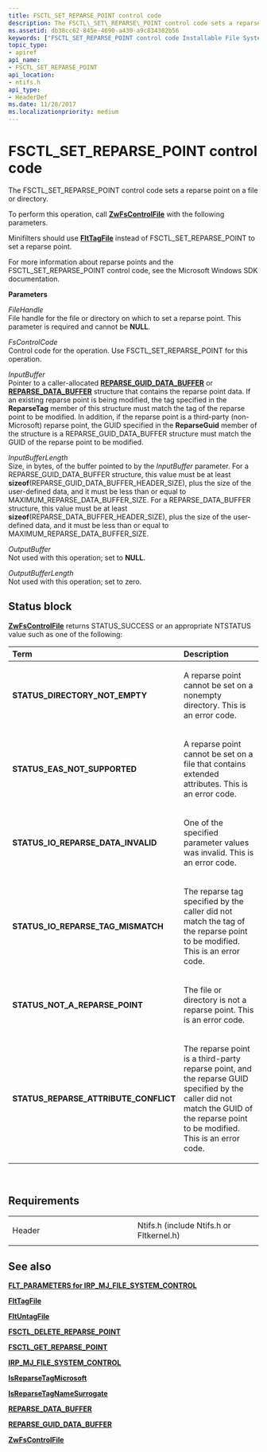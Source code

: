 ```yaml
---
title: FSCTL_SET_REPARSE_POINT control code
description: The FSCTL\_SET\_REPARSE\_POINT control code sets a reparse point on a file or directory.
ms.assetid: db38cc62-845e-4690-a430-a9c834382b56
keywords: ["FSCTL_SET_REPARSE_POINT control code Installable File System Drivers"]
topic_type:
- apiref
api_name:
- FSCTL_SET_REPARSE_POINT
api_location:
- ntifs.h
api_type:
- HeaderDef
ms.date: 11/28/2017
ms.localizationpriority: medium
---
```


# FSCTL\_SET\_REPARSE\_POINT control code


The FSCTL\_SET\_REPARSE\_POINT control code sets a reparse point on a file or directory.

To perform this operation, call [**ZwFsControlFile**](https://msdn.microsoft.com/library/windows/hardware/ff566462) with the following parameters.

Minifilters should use [**FltTagFile**](https://msdn.microsoft.com/library/windows/hardware/ff544589) instead of FSCTL\_SET\_REPARSE\_POINT to set a reparse point.

For more information about reparse points and the FSCTL\_SET\_REPARSE\_POINT control code, see the Microsoft Windows SDK documentation.

**Parameters**

<a href="" id="filehandle"></a>*FileHandle*  
File handle for the file or directory on which to set a reparse point. This parameter is required and cannot be **NULL**.

<a href="" id="fscontrolcode"></a>*FsControlCode*  
Control code for the operation. Use FSCTL\_SET\_REPARSE\_POINT for this operation.

<a href="" id="inputbuffer"></a>*InputBuffer*  
Pointer to a caller-allocated [**REPARSE\_GUID\_DATA\_BUFFER**](https://msdn.microsoft.com/library/windows/hardware/ff552014) or [**REPARSE\_DATA\_BUFFER**](https://msdn.microsoft.com/library/windows/hardware/ff552012) structure that contains the reparse point data. If an existing reparse point is being modified, the tag specified in the **ReparseTag** member of this structure must match the tag of the reparse point to be modified. In addition, if the reparse point is a third-party (non-Microsoft) reparse point, the GUID specified in the **ReparseGuid** member of the structure is a REPARSE\_GUID\_DATA\_BUFFER structure must match the GUID of the reparse point to be modified.

<a href="" id="inputbufferlength"></a>*InputBufferLength*  
Size, in bytes, of the buffer pointed to by the *InputBuffer* parameter. For a REPARSE\_GUID\_DATA\_BUFFER structure, this value must be at least **sizeof**(REPARSE\_GUID\_DATA\_BUFFER\_HEADER\_SIZE), plus the size of the user-defined data, and it must be less than or equal to MAXIMUM\_REPARSE\_DATA\_BUFFER\_SIZE. For a REPARSE\_DATA\_BUFFER structure, this value must be at least **sizeof**(REPARSE\_DATA\_BUFFER\_HEADER\_SIZE), plus the size of the user-defined data, and it must be less than or equal to MAXIMUM\_REPARSE\_DATA\_BUFFER\_SIZE.

<a href="" id="outputbuffer"></a>*OutputBuffer*  
Not used with this operation; set to **NULL**.

<a href="" id="outputbufferlength"></a>*OutputBufferLength*  
Not used with this operation; set to zero.

Status block
------------

[**ZwFsControlFile**](https://msdn.microsoft.com/library/windows/hardware/ff566462) returns STATUS\_SUCCESS or an appropriate NTSTATUS value such as one of the following:

<table>
<colgroup>
<col width="50%" />
<col width="50%" />
</colgroup>
<thead>
<tr class="header">
<th align="left">Term</th>
<th align="left">Description</th>
</tr>
</thead>
<tbody>
<tr class="odd">
<td align="left"><p><strong>STATUS_DIRECTORY_NOT_EMPTY</strong></p></td>
<td align="left"><p>A reparse point cannot be set on a nonempty directory. This is an error code.</p></td>
</tr>
<tr class="even">
<td align="left"><p><strong>STATUS_EAS_NOT_SUPPORTED</strong></p></td>
<td align="left"><p>A reparse point cannot be set on a file that contains extended attributes. This is an error code.</p></td>
</tr>
<tr class="odd">
<td align="left"><p><strong>STATUS_IO_REPARSE_DATA_INVALID</strong></p></td>
<td align="left"><p>One of the specified parameter values was invalid. This is an error code.</p></td>
</tr>
<tr class="even">
<td align="left"><p><strong>STATUS_IO_REPARSE_TAG_MISMATCH</strong></p></td>
<td align="left"><p>The reparse tag specified by the caller did not match the tag of the reparse point to be modified. This is an error code.</p></td>
</tr>
<tr class="odd">
<td align="left"><p><strong>STATUS_NOT_A_REPARSE_POINT</strong></p></td>
<td align="left"><p>The file or directory is not a reparse point. This is an error code.</p></td>
</tr>
<tr class="even">
<td align="left"><p><strong>STATUS_REPARSE_ATTRIBUTE_CONFLICT</strong></p></td>
<td align="left"><p>The reparse point is a third-party reparse point, and the reparse GUID specified by the caller did not match the GUID of the reparse point to be modified. This is an error code.</p></td>
</tr>
</tbody>
</table>

 

Requirements
------------

<table>
<colgroup>
<col width="50%" />
<col width="50%" />
</colgroup>
<tbody>
<tr class="odd">
<td align="left"><p>Header</p></td>
<td align="left">Ntifs.h (include Ntifs.h or Fltkernel.h)</td>
</tr>
</tbody>
</table>

## See also


[**FLT\_PARAMETERS for IRP\_MJ\_FILE\_SYSTEM\_CONTROL**](flt-parameters-for-irp-mj-file-system-control.md)

[**FltTagFile**](https://msdn.microsoft.com/library/windows/hardware/ff544589)

[**FltUntagFile**](https://msdn.microsoft.com/library/windows/hardware/ff544608)

[**FSCTL\_DELETE\_REPARSE\_POINT**](fsctl-delete-reparse-point.md)

[**FSCTL\_GET\_REPARSE\_POINT**](fsctl-get-reparse-point.md)

[**IRP\_MJ\_FILE\_SYSTEM\_CONTROL**](irp-mj-file-system-control.md)

[**IsReparseTagMicrosoft**](https://msdn.microsoft.com/library/windows/hardware/ff549452)

[**IsReparseTagNameSurrogate**](https://msdn.microsoft.com/library/windows/hardware/ff549462)

[**REPARSE\_DATA\_BUFFER**](https://msdn.microsoft.com/library/windows/hardware/ff552012)

[**REPARSE\_GUID\_DATA\_BUFFER**](https://msdn.microsoft.com/library/windows/hardware/ff552014)

[**ZwFsControlFile**](https://msdn.microsoft.com/library/windows/hardware/ff566462)

 

 






